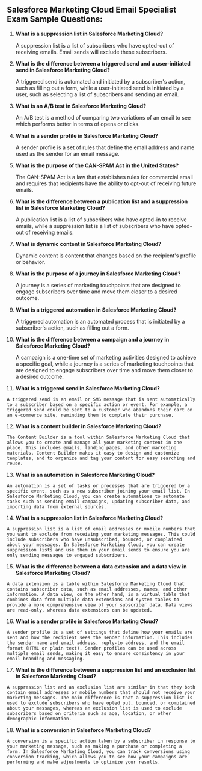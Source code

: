 ## Salesforce Marketing Cloud Email Specialist Exam Sample Questions:

1. **What is a suppression list in Salesforce Marketing Cloud?**

    A suppression list is a list of subscribers who have opted-out of receiving emails. Email sends will exclude these subscribers.

2. **What is the difference between a triggered send and a user-initiated send in Salesforce Marketing Cloud?**

    A triggered send is automated and initiated by a subscriber's action, such as filling out a form, while a user-initiated send is initiated by a user, such as selecting a list of subscribers and sending an email.

3. **What is an A/B test in Salesforce Marketing Cloud?**

    An A/B test is a method of comparing two variations of an email to see which performs better in terms of opens or clicks.

4. **What is a sender profile in Salesforce Marketing Cloud?**

    A sender profile is a set of rules that define the email address and name used as the sender for an email message.

5. **What is the purpose of the CAN-SPAM Act in the United States?**

    The CAN-SPAM Act is a law that establishes rules for commercial email and requires that recipients have the ability to opt-out of receiving future emails.

6. **What is the difference between a publication list and a suppression list in Salesforce Marketing Cloud?**

    A publication list is a list of subscribers who have opted-in to receive emails, while a suppression list is a list of subscribers who have opted-out of receiving emails.

7. **What is dynamic content in Salesforce Marketing Cloud?**

    Dynamic content is content that changes based on the recipient's profile or behavior.

8. **What is the purpose of a journey in Salesforce Marketing Cloud?**

    A journey is a series of marketing touchpoints that are designed to engage subscribers over time and move them closer to a desired outcome.

9. **What is a triggered automation in Salesforce Marketing Cloud?**

    A triggered automation is an automated process that is initiated by a subscriber's action, such as filling out a form.

10. **What is the difference between a campaign and a journey in Salesforce Marketing Cloud?**

    A campaign is a one-time set of marketing activities designed to achieve a specific goal, while a journey is a series of marketing touchpoints that are designed to engage subscribers over time and move them closer to a desired outcome.



11.  **What is a triggered send in Salesforce Marketing Cloud?**

    A triggered send is an email or SMS message that is sent automatically to a subscriber based on a specific action or event. For example, a triggered send could be sent to a customer who abandons their cart on an e-commerce site, reminding them to complete their purchase.

12.   **What is a content builder in Salesforce Marketing Cloud?**

    The Content Builder is a tool within Salesforce Marketing Cloud that allows you to create and manage all your marketing content in one place. This includes emails, landing pages, and other marketing materials. Content Builder makes it easy to design and customize templates, and to organize and tag your content for easy searching and reuse.

13.   **What is an automation in Salesforce Marketing Cloud?**

    An automation is a set of tasks or processes that are triggered by a specific event, such as a new subscriber joining your email list. In Salesforce Marketing Cloud, you can create automations to automate tasks such as sending email campaigns, updating subscriber data, and importing data from external sources.

14.   **What is a suppression list in Salesforce Marketing Cloud?**

    A suppression list is a list of email addresses or mobile numbers that you want to exclude from receiving your marketing messages. This could include subscribers who have unsubscribed, bounced, or complained about your messages. In Salesforce Marketing Cloud, you can create suppression lists and use them in your email sends to ensure you are only sending messages to engaged subscribers.

15.   **What is the difference between a data extension and a data view in Salesforce Marketing Cloud?**

    A data extension is a table within Salesforce Marketing Cloud that contains subscriber data, such as email addresses, names, and other information. A data view, on the other hand, is a virtual table that combines data from multiple data extensions and system tables to provide a more comprehensive view of your subscriber data. Data views are read-only, whereas data extensions can be updated.

16.   **What is a sender profile in Salesforce Marketing Cloud?**

    A sender profile is a set of settings that define how your emails are sent and how the recipient sees the sender information. This includes the sender name and email address, reply-to address, and the email format (HTML or plain text). Sender profiles can be used across multiple email sends, making it easy to ensure consistency in your email branding and messaging.

17.   **What is the difference between a suppression list and an exclusion list in Salesforce Marketing Cloud?**

    A suppression list and an exclusion list are similar in that they both contain email addresses or mobile numbers that should not receive your marketing messages. The main difference is that a suppression list is used to exclude subscribers who have opted out, bounced, or complained about your messages, whereas an exclusion list is used to exclude subscribers based on criteria such as age, location, or other demographic information.

18.   **What is a conversion in Salesforce Marketing Cloud?**

    A conversion is a specific action taken by a subscriber in response to your marketing message, such as making a purchase or completing a form. In Salesforce Marketing Cloud, you can track conversions using conversion tracking, which allows you to see how your campaigns are performing and make adjustments to optimize your results.